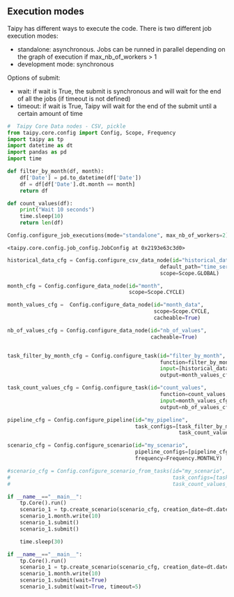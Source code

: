 
## Execution modes

Taipy has different ways to execute the code. There is two different job execution modes:
- standalone: asynchronous. Jobs can be runned in parallel depending on the graph of execution if max_nb_of_workers > 1
- development mode: synchronous

Options of submit:
- wait: if wait is True, the submit is synchronous and will wait for the end of all the jobs (if timeout is not defined)
- timeout: if wait is True, Taipy will wait for the end of the submit until a certain amount of time




```python
#  Taipy Core Data nodes - CSV, pickle
from taipy.core.config import Config, Scope, Frequency
import taipy as tp
import datetime as dt
import pandas as pd
import time
```


```python
def filter_by_month(df, month):
    df['Date'] = pd.to_datetime(df['Date']) 
    df = df[df['Date'].dt.month == month]
    return df

def count_values(df):
    print("Wait 10 seconds")
    time.sleep(10)
    return len(df)
```


```python
Config.configure_job_executions(mode="standalone", max_nb_of_workers=2)
```

    <taipy.core.config.job_config.JobConfig at 0x2193e63c3d0>




```python
historical_data_cfg = Config.configure_csv_data_node(id="historical_data",
                                                 default_path="time_series.csv",
                                                 scope=Scope.GLOBAL)

month_cfg = Config.configure_data_node(id="month",
                                       scope=Scope.CYCLE)

month_values_cfg =  Config.configure_data_node(id="month_data",
                                               scope=Scope.CYCLE,
                                               cacheable=True)

nb_of_values_cfg = Config.configure_data_node(id="nb_of_values",
                                              cacheable=True)


task_filter_by_month_cfg = Config.configure_task(id="filter_by_month",
                                                 function=filter_by_month,
                                                 input=[historical_data_cfg, month_cfg],
                                                 output=month_values_cfg)

task_count_values_cfg = Config.configure_task(id="count_values",
                                                 function=count_values,
                                                 input=month_values_cfg,
                                                 output=nb_of_values_cfg)

pipeline_cfg = Config.configure_pipeline(id="my_pipeline",
                                         task_configs=[task_filter_by_month_cfg,
                                                       task_count_values_cfg])

scenario_cfg = Config.configure_scenario(id="my_scenario",
                                         pipeline_configs=[pipeline_cfg],
                                         frequency=Frequency.MONTHLY)

#scenario_cfg = Config.configure_scenario_from_tasks(id="my_scenario",
#                                                    task_configs=[task_filter_by_month_cfg,
#                                                    task_count_values_cfg])
```


```python
if __name__=="__main__":
    tp.Core().run()
    scenario_1 = tp.create_scenario(scenario_cfg, creation_date=dt.datetime(2022,10,7), name="Scenario 2022/10/7")
    scenario_1.month.write(10)
    scenario_1.submit()
    scenario_1.submit()

    time.sleep(30)
```



```python
if __name__=="__main__":
    tp.Core().run()
    scenario_1 = tp.create_scenario(scenario_cfg, creation_date=dt.datetime(2022,10,7), name="Scenario 2022/10/7")
    scenario_1.month.write(10)
    scenario_1.submit(wait=True)
    scenario_1.submit(wait=True, timeout=5)
```
